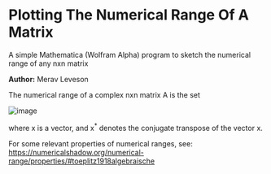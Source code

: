 # Plotting The Numerical Range Of A Matrix
A simple Mathematica (Wolfram Alpha) program to sketch the numerical range of any nxn matrix

**Author:** Merav Leveson

The numerical range of a complex nxn matrix A is the set

![image](https://user-images.githubusercontent.com/52141533/174860219-bc2cf9db-699c-44d0-a8f8-c0f61faf5ac3.png)

where x is a vector, and x<sup>*</sup> denotes the conjugate transpose of the vector x.

For some relevant properties of numerical ranges, see: https://numericalshadow.org/numerical-range/properties/#toeplitz1918algebraische


